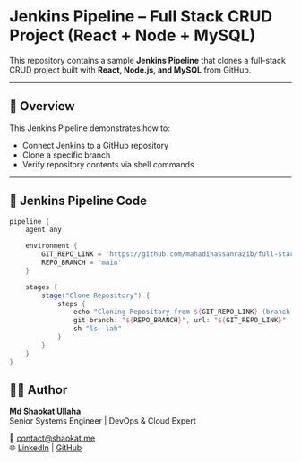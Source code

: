 # Jenkins Pipeline – Full Stack CRUD Project (React + Node + MySQL)

This repository contains a sample **Jenkins Pipeline** that clones a full-stack CRUD project built with **React, Node.js, and MySQL** from GitHub.

---

## 🚀 Overview

This Jenkins Pipeline demonstrates how to:
- Connect Jenkins to a GitHub repository
- Clone a specific branch
- Verify repository contents via shell commands

---

## 🧩 Jenkins Pipeline Code

```groovy
pipeline {
    agent any

    environment {
        GIT_REPO_LINK = 'https://github.com/mahadihassanrazib/full-stack-crud-project-with-react-node-mysql.git'
        REPO_BRANCH = 'main'
    }

    stages {
        stage("Clone Repository") {
            steps {
                echo "Cloning Repository from ${GIT_REPO_LINK} (branch: ${REPO_BRANCH})"
                git branch: "${REPO_BRANCH}", url: "${GIT_REPO_LINK}"
                sh "ls -lah"
            }
        }
    }
}
```


## 🧑‍💻 Author

**Md Shaokat Ullaha**  
Senior Systems Engineer | DevOps & Cloud Expert  

📧 [contact@shaokat.me](mailto:contact@shaokat.me)  
🌐 [LinkedIn](https://www.linkedin.com/in/shaokat-ullaha) | [GitHub](https://github.com/shaokat)